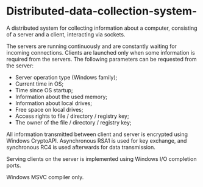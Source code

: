 # Distributed-data-collection-system-
A distributed system for collecting information about a computer, consisting of a server and a client, interacting via sockets.

The servers are running continuously and are constantly waiting for incoming connections. Clients are launched only when some information is required from the servers. The following parameters can be requested from the server:

- Server operation type (Windows family);
- Current time in OS;
- Time since OS startup;
- Information about the used memory;
- Information about local drives;
- Free space on local drives;
- Access rights to file / directory / registry key;
- The owner of the file / directory / registry key;

All information transmitted between client and server is encrypted using Windows CryptoAPI. Asynchronous RSA1 is used for key exchange, and synchronous RC4 is used afterwards for data transmission. 

Serving clients on the server is implemented using Windows I/O completion ports.

Windows MSVC compiler only.  
